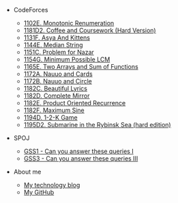 -   CodeForces
    -   [1102E. Monotonic Renumeration](/CodeForces/1102E.md)
    -   [1181D2. Coffee and Coursework (Hard Version)](/CodeForces/1118D2.md)
    -   [1131F. Asya And Kittens](/CodeForces/1131F.md)
    -   [1144E. Median String](/CodeForces/1144E.md)
    -   [1151C. Problem for Nazar](/CodeForces/1151C.md)
    -   [1154G. Minimum Possible LCM](/CodeForces/1154G.md)
    -   [1165E. Two Arrays and Sum of Functions](/CodeForces/1165E.md)
    -   [1172A. Nauuo and Cards](/CodeForces/1172A.md)
    -   [1172B. Nauuo and Circle](/CodeForces/1172B.md)
    -   [1182C. Beautiful Lyrics](/CodeForces/1182C.md)
    -   [1182D. Complete Mirror](/CodeForces/1182D.md)
    -   [1182E. Product Oriented Recurrence](/CodeForces/1182E.md)
    -   [1182F. Maximum Sine](/CodeForces/1182F.md)
    -   [1194D. 1-2-K Game](/CodeForces/1194D.md)
    -   [1195D2. Submarine in the Rybinsk Sea (hard edition)](/CodeForces/1195D2.md)

-   SPOJ
    -   [GSS1 - Can you answer these queries I](/SPOJ/GSS1.md)
    -   [GSS3 - Can you answer these queries III](/SPOJ/GSS3.md)

-   About me
    -   [My technology blog](https://www.cometeme.tech)
    -   [My GitHub](https://github.com/cometeme)